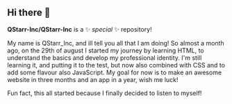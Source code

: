 ## Hi there 👋


**QStarr-Inc/QStarr-Inc** is a ✨ _special_ ✨ repository!

My name is QStarr_Inc, and ill tell you all that I am doing!
So almost a month ago, on the 29th of august I started my journey by learning HTML, to understand the basics and develop my professional identity.
I'm still learning it, and putting it to the test, but now also combined with CSS and to add some flavour also JavaScript.
My goal for now is to make an awesome website in three months and an app in a year, wish me luck!

Fun fact, this all started because I finally decided to listen to myself!
